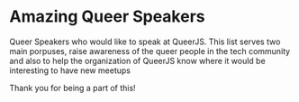 # Amazing Queer Speakers

Queer Speakers who would like to speak at QueerJS.
This list serves two main porpuses, raise awareness of the queer people in the tech community and also to help the organization of QueerJS know where it would be interesting to have new meetups

Thank you for being a part of this!
